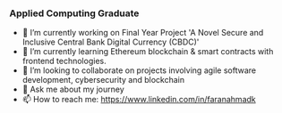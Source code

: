 ### Applied Computing Graduate

<!--
**faranak-cs/faranak-cs** is a ✨ _special_ ✨ repository because its `README.md` (this file) appears on your GitHub profile.
-->

- 🔭 I’m currently working on Final Year Project 'A Novel Secure and Inclusive Central Bank Digital Currency (CBDC)'
- 🌱 I’m currently learning Ethereum blockchain & smart contracts with frontend technologies.
- 👯 I’m looking to collaborate on projects involving agile software development, cybersecurity and blockchain
- 💬 Ask me about my journey
- 📫 How to reach me: https://www.linkedin.com/in/faranahmadk
